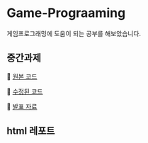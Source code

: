 # Game-Prograaming
게임프로그래밍에 도움이 되는 공부를 해보았습니다.







## 중간과제
🙌 [원본 코드](https://github.com/GGallangE/Game-Prograaming/blob/main/1012/%EC%B2%AD%EA%B8%B0%EB%B0%B1%EA%B8%B0%20%EA%B2%8C%EC%9E%84)

🙌 [수정된 코드](https://github.com/GGallangE/Game-Prograaming/blob/main/1012/test.cpp)

🙌 [발표 자료](https://github.com/GGallangE/Game-Prograaming/blob/main/1012/%EC%B2%AD%EA%B8%B0%EB%B0%B1%EA%B8%B0.pptx)



## html 레포트

